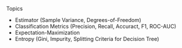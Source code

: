 Topics
- Estimator (Sample Variance, Degrees-of-Freedom)
- Classification Metrics (Precision, Recall, Accuract, F1, ROC-AUC)
- Expectation-Maximization
- Entropy (Gini, Impurity, Splitting Criteria for Decision Tree)